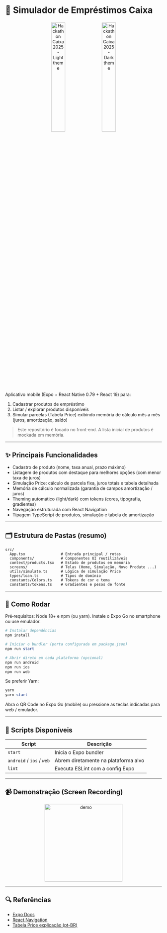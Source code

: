 # 📱 Simulador de Empréstimos Caixa

<p align="center">
  <img 
    src="https://github.com/user-attachments/assets/2503a9de-2b19-424e-9291-f484ccb1aff9" 
    alt="Hackathon Caixa 2025 - Light theme" 
    width="30%" 
    style="border-radius:12px; margin:4px;" 
  />
  <img 
    src="https://github.com/user-attachments/assets/6b635c3c-22b9-451d-b222-bb8577f08518" 
    alt="Hackathon Caixa 2025 - Dark theme" 
    width="30%" 
    style="border-radius:12px; margin:4px;" 
  />
</>





Aplicativo mobile (Expo + React Native 0.79 + React 19) para:
1. Cadastrar produtos de empréstimo
2. Listar / explorar produtos disponíveis
3. Simular parcelas (Tabela Price) exibindo memória de cálculo mês a mês (juros, amortização, saldo)

> Este repositório é focado no front‑end. A lista inicial de produtos é mockada em memória.

---
## ✨ Principais Funcionalidades

- Cadastro de produto (nome, taxa anual, prazo máximo)
- Listagem de produtos com destaque para melhores opções (com menor taxa de juros)
- Simulação Price: cálculo de parcela fixa, juros totais e tabela detalhada
- Memória de cálculo normalizada (garantia de campos amortização / juros)
- Theming automático (light/dark) com tokens (cores, tipografia, gradientes)
- Navegação estruturada com React Navigation
- Tipagem TypeScript de produtos, simulação e tabela de amortização

---
## 🗂️ Estrutura de Pastas (resumo)

```
src/
  App.tsx                # Entrada principal / rotas
  components/            # Componentes UI reutilizáveis
  context/products.tsx   # Estado de produtos em memória
  screens/               # Telas (Home, Simulação, Novo Produto ...)
  utils/simulate.ts      # Lógica de simulação Price
  types/loan.ts          # Tipos de domínio
  constants/Colors.ts    # Tokens de cor e tema
  constants/tokens.ts    # Gradientes e pesos de fonte
```

---
## 🚀 Como Rodar

Pré‑requisitos: Node 18+ e npm (ou yarn). Instale o Expo Go no smartphone ou use emulador.

```powershell
# Instalar dependências
npm install

# Iniciar o bundler (porta configurada em package.json)
npm run start

# Abrir direto em cada plataforma (opcional)
npm run android
npm run ios
npm run web
```

Se preferir Yarn:

```powershell
yarn
yarn start
```

Abra o QR Code no Expo Go (mobile) ou pressione as teclas indicadas para web / emulador.

---
## 🧪 Scripts Disponíveis

| Script | Descrição |
|--------|----------|
| `start` | Inicia o Expo bundler |
| `android` / `ios` / `web` | Abrem diretamente na plataforma alvo |
| `lint` | Executa ESLint com a config Expo |

---
## 📹 Demonstração (Screen Recording)

<p align="center">
  <img src="https://github.com/user-attachments/assets/748909bf-7da4-4479-b1c8-7ab0dae76aa6" alt="demo" width="250"/>
</p>

---
## 🔍 Referências

- [Expo Docs](https://docs.expo.dev)
- [React Navigation](https://reactnavigation.org/)
- [Tabela Price explicação (pt-BR)](https://pt.wikipedia.org/wiki/Sistema_Franc%C3%AAs_de_Amortiza%C3%A7%C3%A3o)

